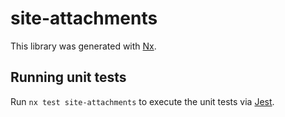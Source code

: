 # site-attachments

This library was generated with [Nx](https://nx.dev).

## Running unit tests

Run `nx test site-attachments` to execute the unit tests via [Jest](https://jestjs.io).
